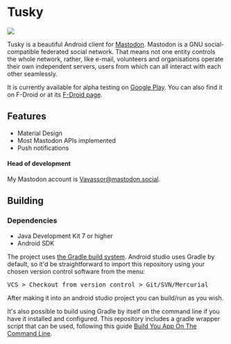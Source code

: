 # Tusky

![](https://lh3.googleusercontent.com/6Ctl3PXaQi19qMaipWwzHAoKS9M9zy328cuulNZNAmRbjsPkSXs2xJ2OcyQNpOy23hI=w100)

Tusky is a beautiful Android client for [Mastodon](https://github.com/tootsuite/mastodon). Mastodon is a GNU social-compatible federated social network. That means not one entity controls the whole network, rather, like e-mail, volunteers and organisations operate their own independent servers, users from which can all interact with each other seamlessly.

It is currently available for alpha testing on [Google Play](https://play.google.com/store/apps/details?id=com.keylesspalace.tusky). You can also find it on F-Droid or at its [F-Droid page](https://f-droid.org/repository/browse/?fdid=com.keylesspalace.tusky).

## Features

- Material Design
- Most Mastodon APIs implemented
- Push notifications

#### Head of development

My Mastodon account is [Vavassor@mastodon.social](https://mastodon.social/users/Vavassor).

## Building

### Dependencies
- Java Development Kit 7 or higher
- Android SDK

The project uses [the Gradle build system](https://gradle.org). Android studio uses Gradle by default, so it'd be straightforward to import this repository using your chosen version control software from the menu:
<pre>VCS > Checkout from version control > Git/SVN/Mercurial</pre>
After making it into an android studio project you can build/run as you wish.

It's also possible to build using Gradle by itself on the command line if you have it installed and configured. This repository includes a gradle wrapper script that can be used, following this guide [Build You App On The Command Line](https://developer.android.com/studio/build/building-cmdline.html).